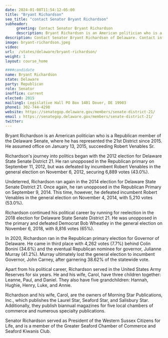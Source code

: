 ```yaml
---
date: 2024-01-08T11:54:12-05:00
title: "Bryant Richardson"
seo_title: "contact Senator Bryant Richardson"
subheader:
     greeting: Contact Senator Bryant Richardson
     description: Bryant Richardson is an American politician who is a Republican member of the Delaware Senate, where he has represented the 21st District since 2015. He assumed office on January 13, 2015, succeeding Robert Venables Sr.
description: Contact Senator Bryant Richardson of Delaware. Contact information for Bryant Richardson includes email address, phone number, and mailing address.
image: bryant-richardson.jpeg
video:
url:  /states/delaware/bryant-richardson/
weight: 1
layout: course_home

####candidate
name: Bryant Richardson
state: Delaware
party: Republican
role: Senator
inoffice: current
elected: 2015
mailing1: Legislative Hall PO Box 1401 Dover, DE 19903
phone1: 302-744-4298
website: https://senategop.delaware.gov/members/senate-district-21/
email : https://senategop.delaware.gov/members/senate-district-21/
twitter:
---
```


Bryant Richardson is an American politician who is a Republican member of the Delaware Senate, where he has represented the 21st District since 2015. He assumed office on January 13, 2015, succeeding Robert Venables Sr.

Richardson's journey into politics began with the 2012 election for Delaware State Senate District 21. He ran unopposed in the Republican primary on September 11, 2012, but was defeated by incumbent Robert Venables in the general election on November 6, 2012, securing 6,889 votes (43.0%).

Undeterred, Richardson ran again in the 2014 election for Delaware State Senate District 21. Once again, he ran unopposed in the Republican Primary on September 9, 2014. This time, however, he defeated incumbent Robert Venables in the general election on November 4, 2014, with 5,210 votes (53.0%).

Richardson continued his political career by running for reelection in the 2018 election for Delaware State Senate District 21. He was unopposed in the primary and defeated Democrat Bob Wheatley in the general election on November 6, 2018, with 8,816 votes (65%).

In 2020, Richardson ran in the Republican primary election for Governor of Delaware. He came in third place with 4,262 votes (7.7%) behind Colin Bonini (34.6%) and the eventual Republican nominee for governor, Julianne Murray (41.2%). Murray ultimately lost the general election to incumbent Governor, John Carney, after garnering 38.62% of the statewide vote.

Apart from his political career, Richardson served in the United States Army Reserves for six years. He and his wife, Carol, have three children together: Leanne, Paul, and Daniel. They also have five grandchildren: Hannah, Hughie, Henry, Luke, and Annie.

Richardson and his wife, Carol, are the owners of Morning Star Publications, Inc., which publishes the Laurel Star, Seaford Star, and Salisbury Star. Additionally, they publish biannual magazines for five local chambers of commerce and numerous specialty publications.

Senator Richardson served as President of the Western Sussex Citizens for Life, and is a member of the Greater Seaford Chamber of Commerce and Seaford Kiwanis Club.
